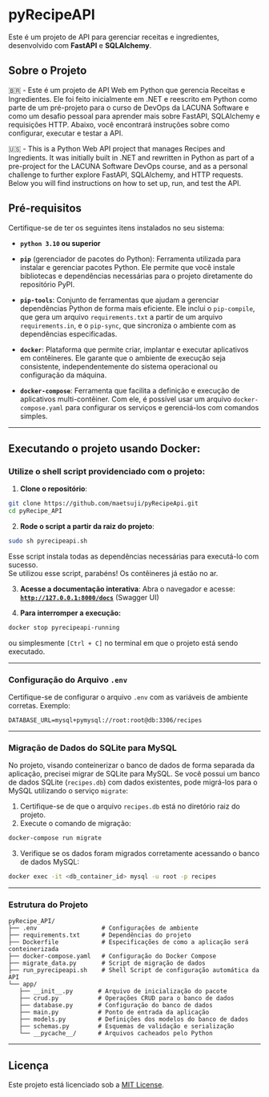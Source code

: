# pyRecipeAPI

Este é um projeto de API para gerenciar receitas e ingredientes, desenvolvido com **FastAPI** e **SQLAlchemy**.

## Sobre o Projeto

🇧🇷 - Este é um projeto de API Web em Python que gerencia Receitas e Ingredientes. Ele foi feito inicialmente em .NET e reescrito em Python como parte de um pré-projeto para o curso de DevOps da LACUNA Software e como um desafio pessoal para aprender mais sobre FastAPI, SQLAlchemy e requisições HTTP. Abaixo, você encontrará instruções sobre como configurar, executar e testar a API.

🇺🇸 - This is a Python Web API project that manages Recipes and Ingredients. It was initially built in .NET and rewritten in Python as part of a pre-project for the LACUNA Software DevOps course, and as a personal challenge to further explore FastAPI, SQLAlchemy, and HTTP requests. Below you will find instructions on how to set up, run, and test the API.

## Pré-requisitos

Certifique-se de ter os seguintes itens instalados no seu sistema:

- **`python 3.10` ou superior**
- **`pip`** (gerenciador de pacotes do Python): Ferramenta utilizada para instalar e gerenciar pacotes Python. Ele permite que você instale bibliotecas e dependências necessárias para o projeto diretamente do repositório PyPI.

- **`pip-tools`**: Conjunto de ferramentas que ajudam a gerenciar dependências Python de forma mais eficiente. Ele inclui o `pip-compile`, que gera um arquivo `requirements.txt` a partir de um arquivo `requirements.in`, e o `pip-sync`, que sincroniza o ambiente com as dependências especificadas.

- **`docker`**: Plataforma que permite criar, implantar e executar aplicativos em contêineres. Ele garante que o ambiente de execução seja consistente, independentemente do sistema operacional ou configuração da máquina.

- **`docker-compose`**: Ferramenta que facilita a definição e execução de aplicativos multi-contêiner. Com ele, é possível usar um arquivo `docker-compose.yaml` para configurar os serviços e gerenciá-los com comandos simples.
 
---

## Executando o projeto usando Docker:

### **Utilize o shell script providenciado com o projeto**:
1. **Clone o repositório**:
  ```bash
  git clone https://github.com/maetsuji/pyRecipeApi.git
  cd pyRecipe_API
  ```

2. **Rode o script a partir da raiz do projeto**:
  ```bash
  sudo sh pyrecipeapi.sh
  ```
  Esse script instala todas as dependências necessárias para executá-lo com sucesso.   
  Se utilizou esse script, parabéns! Os contêineres já estão no ar.

3. **Acesse a documentação interativa**:
  Abra o navegador e acesse: [**`http://127.0.0.1:8000/docs`**](http://127.0.0.1:8000/docs) (Swagger UI)

4. **Para interromper a execução:**
  ```bash
  docker stop pyrecipeapi-running
  ```
  ou simplesmente `[Ctrl + C]` no terminal em que o projeto está sendo executado.

---

### Configuração do Arquivo `.env`

Certifique-se de configurar o arquivo `.env` com as variáveis de ambiente corretas. Exemplo:

```env
DATABASE_URL=mysql+pymysql://root:root@db:3306/recipes
```

---

### Migração de Dados do SQLite para MySQL

No projeto, visando conteinerizar o banco de dados de forma separada da aplicação, precisei migrar de SQLite para MySQL.
Se você possui um banco de dados SQLite (`recipes.db`) com dados existentes, pode migrá-los para o MySQL utilizando o serviço `migrate`:

1. Certifique-se de que o arquivo `recipes.db` está no diretório raiz do projeto.
2. Execute o comando de migração:
  ```bash
  docker-compose run migrate
  ```
3. Verifique se os dados foram migrados corretamente acessando o banco de dados MySQL:
  ```bash
  docker exec -it <db_container_id> mysql -u root -p recipes
  ```

---

### Estrutura do Projeto

```plaintext
pyRecipe_API/
├── .env                  # Configurações de ambiente
├── requirements.txt      # Dependências do projeto
├── Dockerfile            # Especificações de como a aplicação será conteinerizada
├── docker-compose.yaml   # Configuração do Docker Compose
├── migrate_data.py       # Script de migração de dados
├── run_pyrecipeapi.sh    # Shell Script de configuração automática da API
└── app/
   ├── __init__.py       # Arquivo de inicialização do pacote
   ├── crud.py           # Operações CRUD para o banco de dados
   ├── database.py       # Configuração do banco de dados
   ├── main.py           # Ponto de entrada da aplicação
   ├── models.py         # Definições dos modelos do banco de dados
   ├── schemas.py        # Esquemas de validação e serialização
   └── __pycache__/      # Arquivos cacheados pelo Python
```

---

## Licença

Este projeto está licenciado sob a [MIT License](LICENSE).
```

